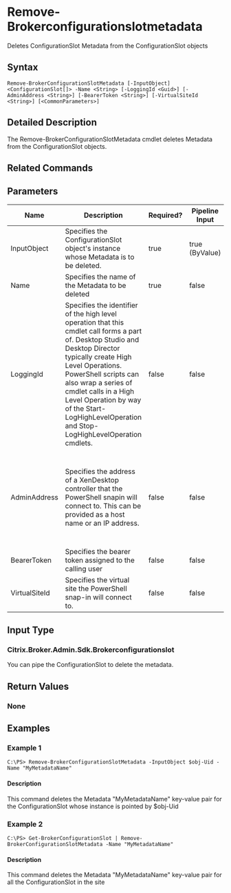﻿
# Remove-Brokerconfigurationslotmetadata
Deletes ConfigurationSlot Metadata from the ConfigurationSlot objects
## Syntax
```
Remove-BrokerConfigurationSlotMetadata [-InputObject] <ConfigurationSlot[]> -Name <String> [-LoggingId <Guid>] [-AdminAddress <String>] [-BearerToken <String>] [-VirtualSiteId <String>] [<CommonParameters>]
```
## Detailed Description
The Remove-BrokerConfigurationSlotMetadata cmdlet deletes Metadata from the ConfigurationSlot objects.


## Related Commands

## Parameters
| Name   | Description | Required? | Pipeline Input | Default Value |
| --- | --- | --- | --- | --- |
| InputObject | Specifies the ConfigurationSlot object's instance whose Metadata is to be deleted. | true | true (ByValue) |  |
| Name | Specifies the name of the Metadata to be deleted | true | false |  |
| LoggingId | Specifies the identifier of the high level operation that this cmdlet call forms a part of. Desktop Studio and Desktop Director typically create High Level Operations. PowerShell scripts can also wrap a series of cmdlet calls in a High Level Operation by way of the Start-LogHighLevelOperation and Stop-LogHighLevelOperation cmdlets. | false | false |  |
| AdminAddress | Specifies the address of a XenDesktop controller that the PowerShell snapin will connect to. This can be provided as a host name or an IP address. | false | false | Localhost. Once a value is provided by any cmdlet, this value will become the default. |
| BearerToken | Specifies the bearer token assigned to the calling user | false | false |  |
| VirtualSiteId | Specifies the virtual site the PowerShell snap-in will connect to. | false | false |  |

## Input Type

### Citrix.Broker.Admin.Sdk.Brokerconfigurationslot
You can pipe the ConfigurationSlot to delete the metadata.
## Return Values

### None

## Examples

### Example 1
```
C:\PS> Remove-BrokerConfigurationSlotMetadata -InputObject $obj-Uid -Name "MyMetadataName"
```
#### Description
This command deletes the Metadata "MyMetadataName" key-value pair for the ConfigurationSlot whose instance is pointed by \$obj-Uid
### Example 2
```
C:\PS> Get-BrokerConfigurationSlot | Remove-BrokerConfigurationSlotMetadata -Name "MyMetadataName"
```
#### Description
This command deletes the Metadata "MyMetadataName" key-value pair for all the ConfigurationSlot in the site
